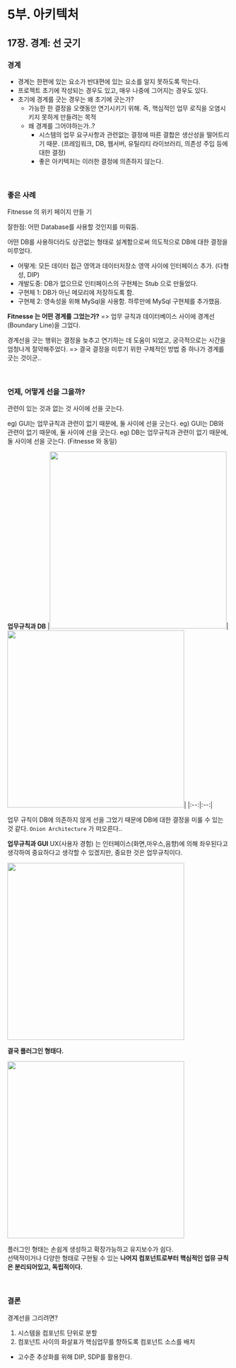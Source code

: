 
# 5부. 아키텍처

## 17장. 경계: 선 긋기

### 경계
- 경계는 한편에 있는 요소가 반대편에 있는 요소를 알지 못하도록 막는다.
- 프로젝트 초기에 작성되는 경우도 있고, 매우 나중에 그어지는 경우도 있다.
- 초기에 경계를 긋는 경우는 왜 초기에 긋는가?
  - 가능한 한 결정을 오랫동안 연기시키기 위해. 즉, 핵심적인 업무 로직을 오염시키지 못하게 만들려는 목적
  - 왜 경계를 그어야하는가..?
    - 시스템의 업무 요구사항과 관련없는 결정에 따른 결합은 생산성을 떨어트리기 때문. (프레임워크, DB, 웹서버, 유틸리티 라이브러리, 의존성 주입 등에 대한 결정)
    - 좋은 아키텍처는 이러한 결정에 의존하지 않는다.

&nbsp;

### 좋은 사례

Fitnesse 의 위키 페이지 만들 기

잘한점: 어떤 Database를 사용할 것인지를 미뤄둠.

어떤 DB를 사용하더라도 상관없는 형태로 설계함으로써 의도적으로 DB에 대한 결정을 미루었다.
- 어떻게: 모든 데이터 접근 영역과 데이터저장소 영역 사이에 인터페이스 추가. (다형성, DIP)
- 개발도중: DB가 없으므로 인터페이스의 구현체는 Stub 으로 만들었다. 
- 구현체 1: DB가 아닌 메모리에 저장하도록 함.
- 구현체 2: 영속성을 위해 MySql을 사용함. 하루만에 MySql 구현체를 추가했음.

**Fitnesse 는 어떤 경계를 그었는가?**
=> 업무 규칙과 데이터베이스 사이에 경계선(Boundary Line)을 그었다.

경계선을 긋는 행위는 결정을 늦추고 연기하는 데 도움이 되었고, 궁극적으로는 시간을 엄청나게 절약해주었다. 
=> 결국 결정을 미루기 위한 구체적인 방법 중 하나가 경계를 긋는 것이군..

&nbsp;

### 언제, 어떻게 선을 그을까?

관련이 있는 것과 없는 것 사이에 선을 긋는다. 

eg) GUI는 업무규칙과 관련이 없기 때문에, 둘 사이에 선을 긋는다.
eg) GUI는 DB와 관련이 없기 때문에, 둘 사이에 선을 긋는다.
eg) DB는 업무규칙과 관련이 없기 때문에, 둘 사이에 선을 긋는다. (Fitnesse 와 동일)


**업무규칙과 DB**
|<img width="400" src="https://user-images.githubusercontent.com/25674959/117563535-9a6e9280-b0e1-11eb-898e-48adb0396d20.png">|<img width="400" src="https://user-images.githubusercontent.com/25674959/117563556-c4c05000-b0e1-11eb-9f3e-303fec812720.png">|
|:--:|:--:|

업무 규칙이 DB에 의존하지 않게 선을 그었기 때문에 DB에 대한 결정을 미룰 수 있는 것 같다. `Onion Architecture` 가 떠오른다..

**업무규칙과 GUI**
UX(사용자 경험) 는 인터페이스(화면,마우스,음향)에 의해 좌우된다고 생각하여 중요하다고 생각할 수 있겠지만, 중요한 것은 업무규칙이다.

<img width="400" src="https://user-images.githubusercontent.com/25674959/117563699-9131f580-b0e2-11eb-9454-42b7d686e1bb.png">

**결국 플러그인 형태다.**

<img width="400" src="https://user-images.githubusercontent.com/25674959/117563795-45cc1700-b0e3-11eb-844f-931c99e98254.png">

플러그인 형태는 손쉽게 생성하고 확장가능하고 유지보수가 쉽다.  
선택적이거나 다양한 형태로 구현될 수 있는 **나머지 컴포넌트로부터 핵심적인 업뮤 규칙은 분리되어있고, 독립적이다.**

&nbsp;

### 결론
경계선을 그리려면?
1. 시스템을 컴포넌트 단위로 분할
2. 컴포넌트 사이의 화살표가 핵심업무를 향하도록 컴포넌트 소스를 배치
  - 고수준 추상화를 위해 DIP, SDP를 활용한다.